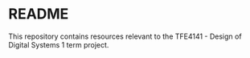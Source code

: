 # README

This repository contains resources relevant to the TFE4141 - Design of Digital Systems 1 
term project.
